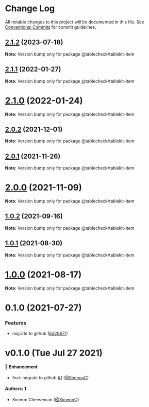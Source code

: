 # Change Log

All notable changes to this project will be documented in this file.
See [Conventional Commits](https://conventionalcommits.org) for commit guidelines.

## [2.1.2](https://github.com/tablecheck/tablekit/compare/@tablecheck/tablekit-item@2.1.1...@tablecheck/tablekit-item@2.1.2) (2023-07-18)

**Note:** Version bump only for package @tablecheck/tablekit-item





## [2.1.1](https://github.com/tablecheck/tablekit/compare/@tablecheck/tablekit-item@2.1.0...@tablecheck/tablekit-item@2.1.1) (2022-01-27)

**Note:** Version bump only for package @tablecheck/tablekit-item





# [2.1.0](https://github.com/tablecheck/tablekit/compare/@tablecheck/tablekit-item@2.0.2...@tablecheck/tablekit-item@2.1.0) (2022-01-24)

**Note:** Version bump only for package @tablecheck/tablekit-item





## [2.0.2](https://github.com/tablecheck/tablekit/compare/@tablecheck/tablekit-item@2.0.1...@tablecheck/tablekit-item@2.0.2) (2021-12-01)

**Note:** Version bump only for package @tablecheck/tablekit-item





## [2.0.1](https://github.com/tablecheck/tablekit/compare/@tablecheck/tablekit-item@2.0.0...@tablecheck/tablekit-item@2.0.1) (2021-11-26)

**Note:** Version bump only for package @tablecheck/tablekit-item





# [2.0.0](https://github.com/tablecheck/tablekit/compare/@tablecheck/tablekit-item@1.0.2...@tablecheck/tablekit-item@2.0.0) (2021-11-09)

**Note:** Version bump only for package @tablecheck/tablekit-item





## [1.0.2](https://github.com/tablecheck/tablekit/compare/@tablecheck/tablekit-item@1.0.1...@tablecheck/tablekit-item@1.0.2) (2021-09-16)

**Note:** Version bump only for package @tablecheck/tablekit-item





## [1.0.1](https://github.com/tablecheck/tablekit/compare/@tablecheck/tablekit-item@1.0.0...@tablecheck/tablekit-item@1.0.1) (2021-08-30)

**Note:** Version bump only for package @tablecheck/tablekit-item





# [1.0.0](https://github.com/tablecheck/tablekit/compare/@tablecheck/tablekit-item@0.1.0...@tablecheck/tablekit-item@1.0.0) (2021-08-17)

**Note:** Version bump only for package @tablecheck/tablekit-item





# 0.1.0 (2021-07-27)


### Features

* migrate to github ([8d28971](https://github.com/tablecheck/tablekit/commit/8d28971175010fcb2a3cd9c48a749e7af1bdc9f9))





# v0.1.0 (Tue Jul 27 2021)

#### 🚀 Enhancement

- feat: migrate to github [#1](https://github.com/tablecheck/tablekit/pull/1) ([@SimeonC](https://github.com/SimeonC))

#### Authors: 1

- Simeon Cheeseman ([@SimeonC](https://github.com/SimeonC))
